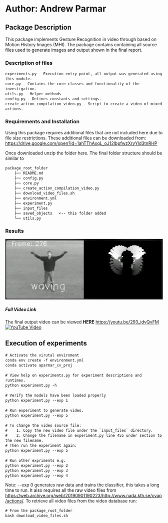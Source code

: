 # Author: Andrew Parmar

## Package Description
This package implements Gesture Recognition in video through based on Motion History Images (MHI).
The package contains containing all source files used to generate images and output shown in the final report.


### Description of files

    experiments.py - Execution entry point, all output was generated using this module. 
    core.py - Contains the core classes and functionality of the investigation.
    utils.py - Helper methods
    config.py - Defines constants and settings.
    create_action_compilation_video.py - Script to create a video of mixed actions.
    

### Requirements and Installation

Using this package requires additional files that are not included here due to file size restrictions.
These additional files can be downloaded from:
<https://drive.google.com/open?id=1ahTThAxqL_oJ12lbpfwzXryYld3tnRHP> 

Once downloaded unzip the folder here. The final folder structure should be similar to 

    package_root_folder
        ├── README.md
        ├── config.py
        ├── core.py
        ├── create_action_compilation_video.py
        ├── download_video_files.sh
        ├── environment.yml
        ├── experiment.py
        ├── input_files
        ├── saved_objects   <-- this folder added
        └── utils.py
 

### Results
![detection-wave](https://github.com/andrewparmar/gesture-recognition/blob/main/detection-waving.png?raw=true)

##### Full Video Link

The final output video can be viewed **HERE** <https://youtu.be/293_idvQvFM>
[![YouTube Video](https://img.youtube.com/vi/293_idvQvFM/0.jpg)](https://youtu.be/293_idvQvFM)



## Execution of experiments

    # Activate the virutal enviroment
    conda env create -f environment.yml
    conda activate aparmar_cv_proj
    
    # View help on experiments.py for experiment descriptions and runtimes.
    python experiment.py -h

    # Verify the models have been loaded properly
    python experiment.py --exp 1 
    
    # Run experiment to generate video. 
    python experiment.py --exp 5
    
    # To change the video source file:
    #    1. Copy the new video file under the `input_files` directory.
    #    2. Change the filename in experiment.py line 455 under section to the new filename. 
    # Then run the experiment again:
    python experiment.py --exp 5

    # Run other expriments e.g.
    python experiment.py --exp 2
    python experiment.py --exp 3
    python experiment.py --exp 4
    
Note: --exp 0 generates raw data and trains the classifier, this takes a long time to run.
It also requires all the raw video files from <https://web.archive.org/web/20190901190223/http://www.nada.kth.se/cvap/actions/>.
To retrieve all video files from the video database run:

    # From the package_root_folder
    bash download_video_files.sh
